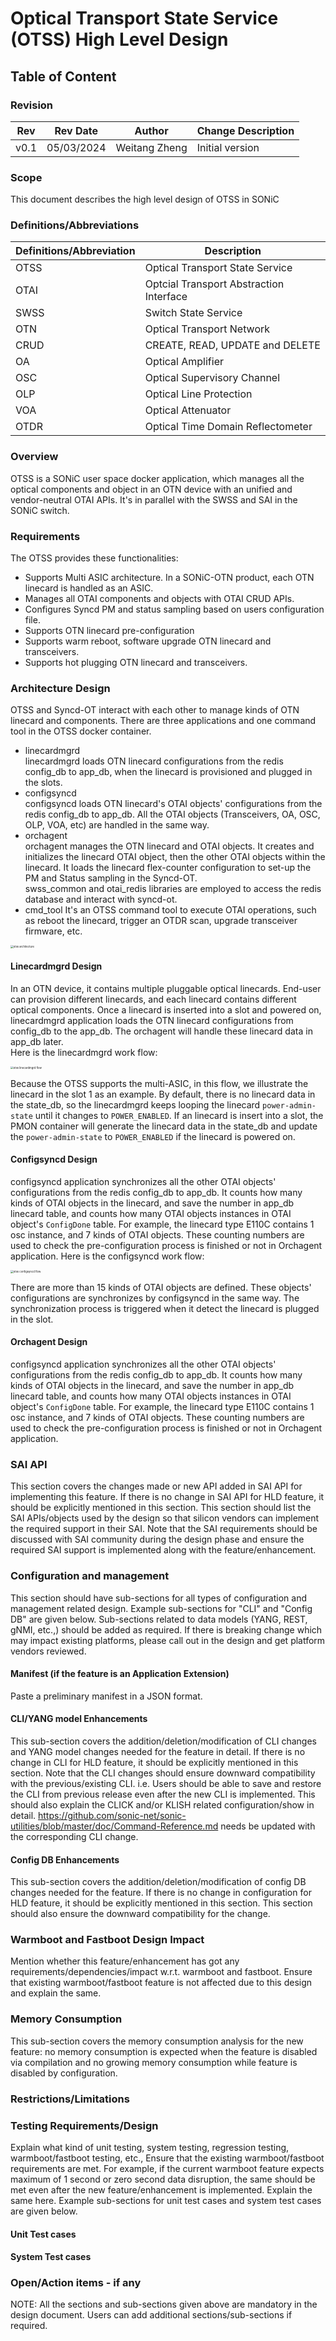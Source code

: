 # Optical Transport State Service (OTSS) High Level Design #

## Table of Content 

### Revision  
Rev | Rev	Date	| Author	| Change Description
---------|--------------|-----------|-------------------
|v0.1 |05/03/2024  |Weitang Zheng | Initial version

### Scope  

This document describes the high level design of OTSS in SONiC

### Definitions/Abbreviations 

Definitions/Abbreviation|Description
------------------------|-----------
OTSS| Optical Transport State Service
OTAI| Optcial Transport Abstraction Interface
SWSS| Switch State Service
OTN| Optical Transport Network
CRUD| CREATE, READ, UPDATE and DELETE
OA| Optical Amplifier
OSC| Optical Supervisory Channel
OLP| Optical Line Protection
VOA|Optical Attenuator
OTDR| Optical Time Domain Reflectometer



### Overview 

OTSS is a SONiC user space docker application, which manages all the optical components and object in an OTN device with an unified and vendor-neutral OTAI APIs. It's in parallel with the SWSS and SAI in the SONiC switch.


### Requirements

The OTSS provides these functionalities:
 * Supports Multi ASIC architecture. In a SONiC-OTN product, each OTN linecard is handled as an ASIC.
 * Manages all OTAI components and objects with OTAI CRUD APIs. 
 * Configures Syncd PM and status sampling based on users configuration file.
 * Supports OTN linecard pre-configuration
 * Supports warm reboot, software upgrade OTN linecard and transceivers.
 * Supports hot plugging OTN linecard and transceivers. 

### Architecture Design 

OTSS and Syncd-OT interact with each other to manage kinds of OTN linecard and components. There are three applications and one command tool in the OTSS docker container.
* linecardmgrd  
  linecardmgrd loads OTN linecard configurations from the redis config_db to app_db, when the linecard is provisioned and plugged in the slots.
* configsyncd  
  configsyncd loads OTN linecard's OTAI objects' configurations from the redis config_db to app_db. All the OTAI objects (Transceivers, OA, OSC, OLP, VOA, etc) are handled in the same way. 
* orchagent  
  orchagent manages the OTN linecard and OTAI objects. It creates and initializes the linecard OTAI object, then the other OTAI objects within the linecard. It loads the linecard flex-counter configuration to set-up the PM and Status sampling in the Syncd-OT.  
  swss_common and otai_redis libraries are employed to access the redis database and interact with syncd-ot.
* cmd_tool
  It's an OTSS command tool to execute OTAI operations, such as reboot the linecard, trigger an OTDR scan, upgrade transceiver firmware, etc.
 
<img src="../assets/arch-otss.png" alt="otss architecture" style="zoom: 30%;" />

#### Linecardmgrd Design 

In an OTN device, it contains multiple pluggable optical linecards. End-user can provision different linecards, and each linecard contains different optical components. Once a linecard is inserted into a slot and powered on, linecardmgrd application loads the OTN linecard configurations from config_db to the app_db. The orchagent will handle these linecard data in app_db later.  
Here is the linecardmgrd work flow:		

<img src="../assets/linecardmgrd-flow.png" alt="otss linecardmgrd flow" style="zoom: 30%;" />

Because the OTSS supports the multi-ASIC, in this flow, we illustrate the linecard in the slot 1 as an example. By default, there is no linecard data in the state_db, so the linecardmgrd keeps looping the linecard `power-admin-state` until it changes to `POWER_ENABLED`. If an linecard is insert into a slot, the PMON container will generate the linecard data in the state_db and update the `power-admin-state` to `POWER_ENABLED` if the linecard is powered on.

#### Configsyncd Design 

configsyncd application synchronizes all the other OTAI objects' configurations from the redis config_db to app_db. It counts how many kinds of OTAI objects in the linecard, and save the number in app_db linecard table, and counts how many OTAI objects instances in OTAI object's `ConfigDone` table. For example, the linecard type E110C contains 1 osc instance, and 7 kinds of OTAI objects. These counting numbers are used to check the pre-configuration process is finished or not in Orchagent application.
Here is the configsyncd work flow:		

<img src="../assets/configsyncd-flow.png" alt="otss configsyncd flow" style="zoom: 30%;" />

There are more than 15 kinds of OTAI objects are defined. These objects' configurations are synchronizes by configsyncd in the same way. The synchronization process is triggered when it detect the linecard is plugged in the slot.

#### Orchagent Design 

configsyncd application synchronizes all the other OTAI objects' configurations from the redis config_db to app_db. It counts how many kinds of OTAI objects in the linecard, and save the number in app_db linecard table, and counts how many OTAI objects instances in OTAI object's `ConfigDone` table. For example, the linecard type E110C contains 1 osc instance, and 7 kinds of OTAI objects. These counting numbers are used to check the pre-configuration process is finished or not in Orchagent application.

### SAI API 

This section covers the changes made or new API added in SAI API for implementing this feature. If there is no change in SAI API for HLD feature, it should be explicitly mentioned in this section.
This section should list the SAI APIs/objects used by the design so that silicon vendors can implement the required support in their SAI. Note that the SAI requirements should be discussed with SAI community during the design phase and ensure the required SAI support is implemented along with the feature/enhancement.

### Configuration and management 
This section should have sub-sections for all types of configuration and management related design. Example sub-sections for "CLI" and "Config DB" are given below. Sub-sections related to data models (YANG, REST, gNMI, etc.,) should be added as required.
If there is breaking change which may impact existing platforms, please call out in the design and get platform vendors reviewed. 

#### Manifest (if the feature is an Application Extension)

Paste a preliminary manifest in a JSON format.

#### CLI/YANG model Enhancements 

This sub-section covers the addition/deletion/modification of CLI changes and YANG model changes needed for the feature in detail. If there is no change in CLI for HLD feature, it should be explicitly mentioned in this section. Note that the CLI changes should ensure downward compatibility with the previous/existing CLI. i.e. Users should be able to save and restore the CLI from previous release even after the new CLI is implemented. 
This should also explain the CLICK and/or KLISH related configuration/show in detail.
https://github.com/sonic-net/sonic-utilities/blob/master/doc/Command-Reference.md needs be updated with the corresponding CLI change.

#### Config DB Enhancements  

This sub-section covers the addition/deletion/modification of config DB changes needed for the feature. If there is no change in configuration for HLD feature, it should be explicitly mentioned in this section. This section should also ensure the downward compatibility for the change. 
		
### Warmboot and Fastboot Design Impact  
Mention whether this feature/enhancement has got any requirements/dependencies/impact w.r.t. warmboot and fastboot. Ensure that existing warmboot/fastboot feature is not affected due to this design and explain the same.

### Memory Consumption
This sub-section covers the memory consumption analysis for the new feature: no memory consumption is expected when the feature is disabled via compilation and no growing memory consumption while feature is disabled by configuration. 
### Restrictions/Limitations  

### Testing Requirements/Design  
Explain what kind of unit testing, system testing, regression testing, warmboot/fastboot testing, etc.,
Ensure that the existing warmboot/fastboot requirements are met. For example, if the current warmboot feature expects maximum of 1 second or zero second data disruption, the same should be met even after the new feature/enhancement is implemented. Explain the same here.
Example sub-sections for unit test cases and system test cases are given below. 

#### Unit Test cases  

#### System Test cases

### Open/Action items - if any 

	
NOTE: All the sections and sub-sections given above are mandatory in the design document. Users can add additional sections/sub-sections if required.
